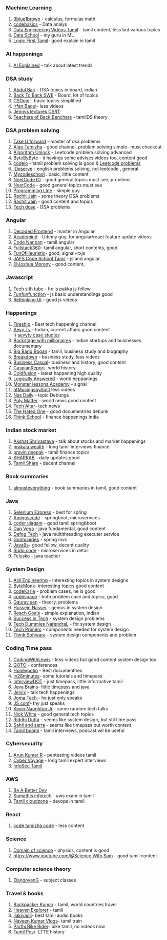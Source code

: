 ### Machine Learning
1. [3blue1brown](https://www.youtube.com/3blue1brown/videos) - calculus, formulas math
2. [codebasics](https://www.youtube.com/@codebasics/videos) - Data analys
3. [Data Engineering Videos Tamil](https://www.youtube.com/@dataengineeringvideos/videos) - tamil content, less but various topics
4. [Data School](https://www.youtube.com/@dataschool) - my guru in ML
5. [Logic First Tamil](https://www.youtube.com/@LogicFirstTamil)- good explain in tamil
   
### AI happenings
1. [AI Explained](https://www.youtube.com/@aiexplained-official/videos) - talk about latest trends  

### DSA study
1. [Abdul Bari](https://www.youtube.com/@abdul_bari/videos) - DSA topics in board, indian
2. [Back To Back SWE](https://www.youtube.com/@BackToBackSWE/videos) - Board, lot of topics
3. [CSDojo](https://www.youtube.com/@CSDojo/videos) - basic topics simplified
4. [Irfan Baqui](https://www.youtube.com/@IrfanBaqui/videos)- less videos
5. [Jennys lectures CS/IT](https://www.youtube.com/@JennyslecturesCSIT)
6. [Teachers of Back Benchers](https://www.youtube.com/@TeachersofBackBenchers/videos) - tamilDS theory

### DSA problem solving
1. [Take U forward](https://www.youtube.com/@takeUforward) - master of dsa problems
2. [Algo Tamizha](https://www.youtube.com/@AlgoTamizha/videos) - good channel, problem solving simple- must checkout
3. [Algorithm Unlock](https://www.youtube.com/@algorithmunlock9946/videos) - Leetcode problem solving advanced
4. [ByteByByte](https://www.youtube.com/@ByteByByte/videos) - it havings some advises videos too, content good
5. [codeio](https://www.youtube.com/@codeio/videos) - tamil problem solving is good
   i) [Leetcode problems](https://www.youtube.com/watch?v=smwRXvWkbWI&list=PLhP5RsB7fhE0aDkWwgraJGX4pON1_UE3G&pp=iAQB)
6. [IDeserve](https://www.youtube.com/@IDeserve/videos) - english problems solving, not leetcode , general
7. [Mycodeschool](https://www.youtube.com/@mycodeschool/videos) . basic, little content
8. [NeetCode IO](https://www.youtube.com/@NeetCodeIO/videos) - good general topics must see, problems
9. [NeetCode](https://www.youtube.com/@NeetCode/videos) - good general topics must see
10. [Programming Line](https://www.youtube.com/@ProgrammingLine/videos) - simple guy
11. [Rachit Jain](https://www.youtube.com/@RachitJain/videos) -  some theory DSA problems
12. [Rachit Jain](https://www.youtube.com/@RachitJain/videos) - good content and topics
13. [Tech dose](https://www.youtube.com/@techdose4u/videos) - DSA problems


### Angular
1. [Decoded Frontend](https://www.youtube.com/@DecodedFrontend) - master in Angular
2. [Academind](https://www.youtube.com/@academind/videos) - Udemy guy, for angular/react feature update videos
3. [Code Nanban](https://www.youtube.com/@CodeNanban) - tamil angular
4. [Fullstack360](https://www.youtube.com/@fullstack360/videos)- tamil angular, short contents, good
5. [FunOfHeuristic](https://www.youtube.com/@FunOfHeuristic/videos)- good, signal+rxjs
6. [JAFS Code School Tamil](https://www.youtube.com/@JAFSCodeSchoolTamil/videos) - js and angular
7. [@Joshua Morony](https://www.youtube.com/@JoshuaMorony/videos) - good content, 

### Javascript
1. [Tech sith tube](https://www.youtube.com/@Techsithtube) -  he is pakka js fellow
2. [Funfunfunction](https://www.youtube.com/@funfunfunction/videos) - js basic understandings good
3. [Rethinking UI](https://www.youtube.com/@RethinkingUI/videos) - good js videos

### Happenings
1. [Fireship](https://www.youtube.com/@Fireship) - Best tech happening channel
2. [Aevy Tv](https://www.youtube.com/@aevytv/videos) - Indian, current affairs good content  
     i) [aevytv case studies](https://www.youtube.com/watch?v=1-iZxNFMmQo&list=PLfTKSl52zkuDAOOcv91KvggquoXhji6FR)
3. [Backstage with millionaires](https://www.youtube.com/@backstagewithmillionaires/videos) - Indian startups and businesses documentary
4. [Big Bang Bogan](https://www.youtube.com/@BigBangBogan/videos) - tamil, business study and biography
5. [Breakdown](https://www.youtube.com/@breakdownbyaeos/videos) - business study, less videos
6. [Business Casual](https://www.youtube.com/@BusinessCasual/videos)- business and history, good content
7. [CaspianReport](https://www.youtube.com/@CaspianReport/videos)- world history
8. [Coldfusion](https://www.youtube.com/coldfusion/videos) - latest happening high quality
9. [Logically Answered](https://www.youtube.com/@LogicallyAnswered) - world heppanings
10. [Monster lessons Academy](https://www.youtube.com/@MonsterlessonsAcademy) - signal
11. [htMusingsbyAmit](https://www.youtube.com/@MusingsbyAmit/videos) less videos
12. [Nas Daily](https://www.youtube.com/@NasDaily/videos) - topic Debungs
13. [Poly Matter](https://www.youtube.com/@PolyMatter) - world news good content
14. [Tech Altar](https://www.youtube.com/@TechAltar/videos)- tech news
15. [The Hated One](https://www.youtube.com/@TheHatedOne/videos) - good documentries debunk
16. [Think School](https://www.youtube.com/@ThinkSchool) - finance happenings india

### Indian stock market
1. [Akshat Shrivastava](https://www.youtube.com/@AkshatZayn/videos) - talk about stocks and market happenings
2. [prakala wealth](https://www.youtube.com/@prakalawealth/videos) - long tamil interviews finance
3. [pravin deepak](https://www.youtube.com/@pravindeepak6867/videos) - tamil finance topics
4. [SHARRAB](https://www.youtube.com/@SHARRAB) - daily updates good
5. [Tamil Share](https://www.youtube.com/@TamilShare) - decent channel

### Book summaries
1. [almosteverything](https://www.youtube.com/@almosteverything/videos) - book summaries in tamil, good content

### Java
1. [Selenium Express](https://www.youtube.com/@SeleniumExpress) - best for spring
2. [Amigoscode](https://www.youtube.com/@amigoscode/videos)  - springboot, microservices
3. [coder ulagam](https://www.youtube.com/@coderulagam2098/videos) - good tamil springbboot
4. [Dan Vega](https://www.youtube.com/@DanVega/videos) - java fundamental, good content
5. [Defog Tech](https://www.youtube.com/@DefogTech/videos) - java multithreading executer service
6. [Gontuseries](https://www.youtube.com/@gontuseries/videos) - spring mvc
7. [Java9s](https://www.youtube.com/@java9s/videos)- good fellow, decent quality
8. [Sudo code](https://www.youtube.com/@sudocode/videos) - microservices in detail
9. [Telusko](https://www.youtube.com/@Telusko) - java teacher


### System Design
1. [Asli Engineering](https://www.youtube.com/@AsliEngineering/videos) - Interesting topics in system designs
2. [ByteMonk](https://www.youtube.com/@ByteMonk/videos)- interesting topics good content
3. [codeKarle](https://www.youtube.com/@codeKarle) - problem cases, he is good
4. [codespace](https://www.youtube.com/@codespace) - both problem case and topics, good
5. [Gaurav sen](https://www.youtube.com/@gkcs) - theory, problems
6. [Hussein Nasser](https://www.youtube.com/@hnasr/videos) - genius in system design
7. [Reach Goals](https://www.youtube.com/@ReachGoals/videos) - simple explanation, indian
8. [Success in Tech](https://www.youtube.com/@SuccessinTech) - system design problems
9. [Tech Dummies NarendraL](https://www.youtube.com/@TechDummiesNarendraL) - for system design
10. [Tech Primers](https://www.youtube.com/@TechPrimers/videos) - components needed for system design
11. [Think Software](https://www.youtube.com/@ThinkSoftware/videos) - system design components and problem

### Coding Time pass
1. [CodingWithLewis](https://www.youtube.com/@CodingWithLewis) - less videos but good content system design too
2. [GOTO](https://www.youtube.com/@GOTO-) - conferences
3. [Honeypotio](https://www.youtube.com/@Honeypotio) - Best documentries
4. [In28minutes](https://www.youtube.com/@in28minutes/videos)- some tutorials and timepass
5. [InterviewDOT](https://www.youtube.com/@InterviewDOT) - just timepass, little informative tamil
6. [Java Brains](https://www.youtube.com/@Java.Brains/videos)- little timepass and java
7. [Jelvix](https://www.youtube.com/@Jelvix/videos) - talk tech happenings
8. [Joma Tech ](https://www.youtube.com/@jomakaze/videos)- he just only speaks
9. [JS conf](https://www.youtube.com/@jsconf_)- thy just speaks
10. [Kevin Naughton Jr](https://www.youtube.com/@KevinNaughtonJr/videos) - some random tech talks
11. [Nick White](https://www.youtube.com/@NickWhite/videos) - good general tech topics
12. [Riddhi Dutta](https://www.youtube.com/@rite2riddhi/videos) - seems like system design, but stil time pass
13. [Sahil and sarra](https://www.youtube.com/@sahilandsarra) - seems like timepass but worth content
14. [Tamil boomi](https://www.youtube.com/@Tamilboomi) - tamil interviews, podcast wil be useful

### Cybersecurity
1. [Arun Kumar R](https://www.youtube.com/@ArunKumar_R/videos) - pentesting videos tamil
2. [Cyber Voyage](https://www.youtube.com/@cyber_voyage/videos) - long tamil expert interviews
3. [InfoSec Tamil](https://www.youtube.com/@InfoSecTamil/videos)

### AWS
1. [Be A Better Dev](https://www.youtube.com/@BeABetterDev/videos)
2. [Sumathis infotech](https://www.youtube.com/@sumathisinfotech/videos) - aws exam in tamil
3. [Tamil cloudzone](https://www.youtube.com/@tamilcloudzone/videos) - devops in tamil

### React
1. [code tamizha code](https://www.youtube.com/@codetamizhacode/videos) - less content

### Science
1. [Domain of science](https://www.youtube.com/@domainofscience/videos) - physics, content is good
2. [https://www.youtube.com/@Science With Sam](https://www.youtube.com/@ScienceWithSam) - good tamil content

### Computer science theory
1. [ElangovanG](https://www.youtube.com/@ElangovanG/videos) - subject classes

### Travel & books
1. [Backpacker Kumar](https://www.youtube.com/@BackpackerKumar/videos) - tamil, world countries travel
2. [Heaven Explorer](https://www.youtube.com/@HeavenExplorer/videos) - tamil
3. [Ilakiyaoli](https://www.youtube.com/@ilakiyaoli-7364/videos)- best tamil audio books
4. [Naveen Kumar Vlogs](https://www.youtube.com/@NaveenKumarVlogs/videos)- tamil train
5. [Parthi Bike Rider](https://www.youtube.com/@ParthiBikeRider)- bike tamil, no videos now
6. [Tamil Pesi](https://www.youtube.com/@TamilPesi)- LTTE history
